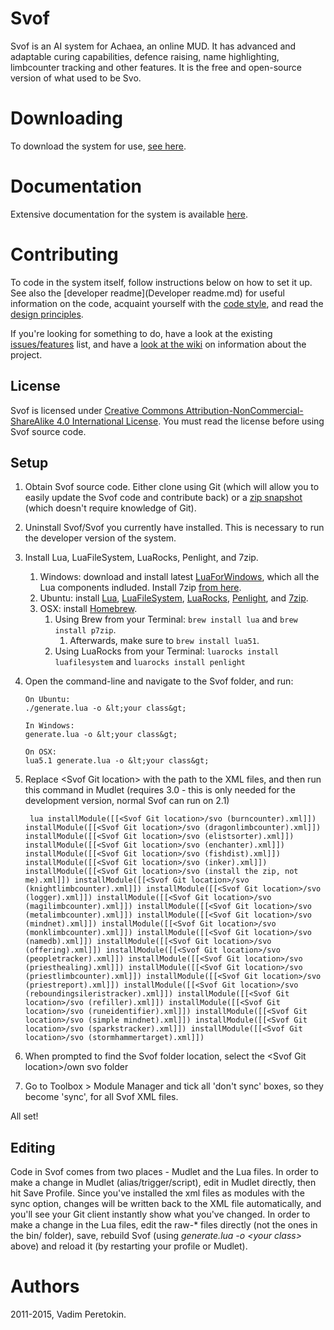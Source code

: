 # Svof
Svof is an AI system for Achaea, an online MUD. It has advanced and adaptable curing capabilities, defence raising, name highlighting, limbcounter tracking and other features. It is the free and open-source version of what used to be Svo.

# Downloading
To download the system for use, [see here](https://github.com/svof/svof/releases).

# Documentation
Extensive documentation for the system is available [here](https://svof.github.io/svof/).

# Contributing
To code in the system itself, follow instructions below on how to set it up. See also the [developer readme](Developer readme.md) for useful information on the code, acquaint yourself with the [code style](https://github.com/svof/svof/wiki/Code-style), and read the [design principles](https://github.com/svof/svof/wiki/Svof-design-principles).

If you're looking for something to do, have a look at the existing [issues/features](https://github.com/svof/svof/issues) list, and have a [look at the wiki](https://github.com/svof/svof/wiki) on information about the project.

## License
Svof is licensed under [Creative Commons Attribution-NonCommercial-ShareAlike 4.0 International License](http://creativecommons.org/licenses/by-nc-sa/4.0/). You must read the license before using Svof source code.

## Setup

1. Obtain Svof source code. Either clone using Git (which will allow you to easily update the Svof code and contribute back) or a [zip snapshot](https://github.com/svof/svof/archive/master.zip) (which doesn't require knowledge of Git).
1. Uninstall Svof/Svof you currently have installed. This is necessary to run the developer version of the system.
1. Install Lua, LuaFileSystem, LuaRocks, Penlight, and 7zip.
    1. Windows: download and install latest [LuaForWindows](https://github.com/rjpcomputing/luaforwindows/releases), which all the Lua components indluded. Install 7zip [from here](http://www.7-zip.org/download.html).
    1. Ubuntu: install [Lua](https://apps.ubuntu.com/cat/applications/lua5.1/), [LuaFileSystem](https://apps.ubuntu.com/cat/applications/lua-filesystem/), [LuaRocks](https://apps.ubuntu.com/cat/applications/luarocks/), [Penlight](https://apps.ubuntu.com/cat/applications/lua-penlight/), and [7zip](https://apps.ubuntu.com/cat/applications/p7zip-full/).
    1. OSX: install [Homebrew](http://brew.sh).
        1. Using Brew from your Terminal: `brew install lua` and `brew install p7zip`.
            1. Afterwards, make sure to `brew install lua51`.
        1. Using LuaRocks from your Terminal: `luarocks install luafilesystem` and `luarocks install penlight`
1. Open the command-line and navigate to the Svof folder, and run:

       On Ubuntu:
       ./generate.lua -o &lt;your class&gt;

       In Windows:
       generate.lua -o &lt;your class&gt;
       
       On OSX:
       lua5.1 generate.lua -o &lt;your class&gt;


1. Replace &lt;Svof Git location&gt; with the path to the XML files, and then run this command in Mudlet (requires 3.0 - this is only needed for the development version, normal Svof can run on 2.1)

        lua installModule([[<Svof Git location>/svo (burncounter).xml]]) installModule([[<Svof Git location>/svo (dragonlimbcounter).xml]]) installModule([[<Svof Git location>/svo (elistsorter).xml]]) installModule([[<Svof Git location>/svo (enchanter).xml]]) installModule([[<Svof Git location>/svo (fishdist).xml]]) installModule([[<Svof Git location>/svo (inker).xml]]) installModule([[<Svof Git location>/svo (install the zip, not me).xml]]) installModule([[<Svof Git location>/svo (knightlimbcounter).xml]]) installModule([[<Svof Git location>/svo (logger).xml]]) installModule([[<Svof Git location>/svo (magilimbcounter).xml]]) installModule([[<Svof Git location>/svo (metalimbcounter).xml]]) installModule([[<Svof Git location>/svo (mindnet).xml]]) installModule([[<Svof Git location>/svo (monklimbcounter).xml]]) installModule([[<Svof Git location>/svo (namedb).xml]]) installModule([[<Svof Git location>/svo (offering).xml]]) installModule([[<Svof Git location>/svo (peopletracker).xml]]) installModule([[<Svof Git location>/svo (priesthealing).xml]]) installModule([[<Svof Git location>/svo (priestlimbcounter).xml]]) installModule([[<Svof Git location>/svo (priestreport).xml]]) installModule([[<Svof Git location>/svo (reboundingsileristracker).xml]]) installModule([[<Svof Git location>/svo (refiller).xml]]) installModule([[<Svof Git location>/svo (runeidentifier).xml]]) installModule([[<Svof Git location>/svo (simple mindnet).xml]]) installModule([[<Svof Git location>/svo (sparkstracker).xml]]) installModule([[<Svof Git location>/svo (stormhammertarget).xml]])
1. When prompted to find the Svof folder location, select the &lt;Svof Git location&gt;/own svo folder
1. Go to Toolbox > Module Manager and tick all 'don't sync' boxes, so they become 'sync', for all Svof XML files.

All set!

## Editing

Code in Svof comes from two places - Mudlet and the Lua files. In order to make a change in Mudlet (alias/trigger/script), edit in Mudlet directly, then hit Save Profile. Since you've installed the xml files as modules with the sync option, changes will be written back to the XML file automatically, and you'll see your Git client instantly show what you've changed. In order to make a change in the Lua files, edit the raw-* files directly (not the ones in the bin/ folder), save, rebuild Svof (using *generate.lua -o \<your class>* above) and reload it (by restarting your profile or Mudlet).


# Authors
2011-2015, Vadim Peretokin.
